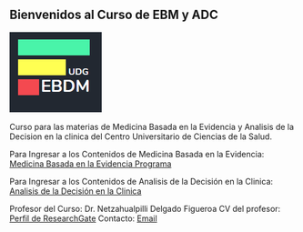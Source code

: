 ## Bienvenidos al Curso de EBM y ADC
![alt text][logo]

[logo]: https://github.com/EBDM/EBDM.github.io/blob/master/EBDM_UDG_LOGO.png "Logo Title Text 2"

Curso para las materias de Medicina Basada en la Evidencia y Analisis de la Decision en la clinica del Centro Universitario de Ciencias de la Salud.

Para Ingresar a los Contenidos de Medicina Basada en la Evidencia: [Medicina Basada en la Evidencia Programa](https://drive.google.com/open?id=1FmqEKS2y4vL6bsH0AQ0dRmZ7TNXb6YeA)

Para Ingresar a los Contenidos de Analisis de la Decisión en la Clinica: [Analisis de la Decisión en la Clinica](https://drive.google.com/open?id=14t0LiL0b4n_WP1GXEn--a_knc0-rY5d7)

Profesor del Curso: Dr. Netzahualpilli Delgado Figueroa
CV del profesor: [Perfil de ResearchGate](https://www.researchgate.net/profile/Netzahualpilli_Delgado-Figueroa)
Contacto: [Email](netzahualpilli.dfigueroa@academicos.udg.mx)

